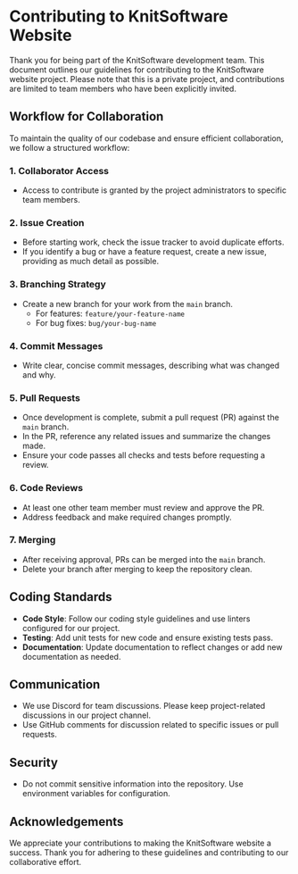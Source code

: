 # Contributing to KnitSoftware Website

Thank you for being part of the KnitSoftware development team. This document outlines our guidelines for contributing to the KnitSoftware website project. Please note that this is a private project, and contributions are limited to team members who have been explicitly invited.

## Workflow for Collaboration

To maintain the quality of our codebase and ensure efficient collaboration, we follow a structured workflow:

### 1. Collaborator Access

- Access to contribute is granted by the project administrators to specific team members.

### 2. Issue Creation

- Before starting work, check the issue tracker to avoid duplicate efforts.
- If you identify a bug or have a feature request, create a new issue, providing as much detail as possible.

### 3. Branching Strategy

- Create a new branch for your work from the `main` branch.
  - For features: `feature/your-feature-name`
  - For bug fixes: `bug/your-bug-name`

### 4. Commit Messages

- Write clear, concise commit messages, describing what was changed and why.

### 5. Pull Requests

- Once development is complete, submit a pull request (PR) against the `main` branch.
- In the PR, reference any related issues and summarize the changes made.
- Ensure your code passes all checks and tests before requesting a review.

### 6. Code Reviews

- At least one other team member must review and approve the PR.
- Address feedback and make required changes promptly.

### 7. Merging

- After receiving approval, PRs can be merged into the `main` branch.
- Delete your branch after merging to keep the repository clean.

## Coding Standards

- **Code Style**: Follow our coding style guidelines and use linters configured for our project.
- **Testing**: Add unit tests for new code and ensure existing tests pass.
- **Documentation**: Update documentation to reflect changes or add new documentation as needed.

## Communication

- We use Discord for team discussions. Please keep project-related discussions in our project channel.
- Use GitHub comments for discussion related to specific issues or pull requests.

## Security

- Do not commit sensitive information into the repository. Use environment variables for configuration.

## Acknowledgements

We appreciate your contributions to making the KnitSoftware website a success. Thank you for adhering to these guidelines and contributing to our collaborative effort.

